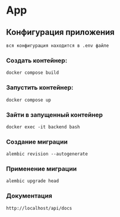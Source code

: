 # App

## Конфигурация приложения
    вся конфигурация находится в .env файле
### Создать контейнер: 
    docker compose build
### Запустить контейнер:
    docker compose up
### Зайти в запущенный контейнер
    docker exec -it backend bash
### Создание миграции
    alembic revision --autogenerate
### Применение миграции
    alembic upgrade head

### Документация
    http://localhost/api/docs
